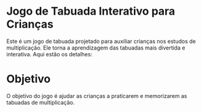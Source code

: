# Jogo de Tabuada Interativo para Crianças

Este é um jogo de tabuada projetado para auxiliar crianças nos estudos de multiplicação. Ele torna a aprendizagem das tabuadas mais divertida e interativa. Aqui estão os detalhes:

# Objetivo
O objetivo do jogo é ajudar as crianças a praticarem e memorizarem as tabuadas de multiplicação.
